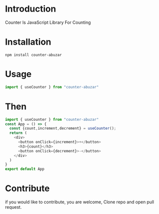 # Introduction

Counter Is JavaScript Library For Counting

# Installation

`npm install counter-abuzar`

# Usage

```js
import { useCounter } from "counter-abuzar"
```

# Then

```js
import { useCounter } from "counter-abuzar"
const App = () => {
  const {count,increment,decrement} = useCounter();
  return (
    <div>
      <button onClick={increment}>+</button>
      <h3>{count}</h3>
      <button onClick={decrement}>-</button>
    </div>
  )
}
export default App
```

# Contribute

if you would like to contribute, you are welcome, Clone repo and open pull request.